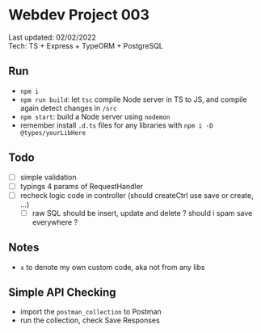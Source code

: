 # Webdev Project 003

Last updated: 02/02/2022  
Tech: TS + Express + TypeORM + PostgreSQL

## Run

- `npm i`
- `npm run build`: let `tsc` compile Node server in TS to JS, and compile again detect changes in `/src`
- `npm start`: build a Node server using `nodemon`
- remember install `.d.ts` files for any libraries with `npm i -D @types/yourLibHere`

## Todo

- [ ] simple validation
- [ ] typings 4 params of RequestHandler
- [ ] recheck logic code in controller (should createCtrl use save or create, ...)
  - [ ] raw SQL should be insert, update and delete ? should i spam save everywhere ?

## Notes

- `x` to denote my own custom code, aka not from any libs

## Simple API Checking

- import the `postman_collection` to Postman
- run the collection, check Save Responses
